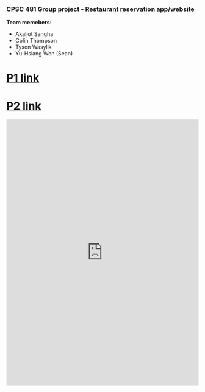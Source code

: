 ### CPSC 481 Group project - Restaurant reservation app/website
**Team memebers:**
* Akaljot Sangha
* Colin Thompson
* Tyson Wasylik
* Yu-Hsiang Wen (Sean)

# [P1 link](https://seavanas.github.io/CPSC481/team-acts__project_a1.pdf)
# [P2 link](https://seavanas.github.io/CPSC481/p2.pdf)
<embed src="https://seavanas.github.io/CPSC481/p2.pdf" type="application/pdf" width="100%" height="700px">
